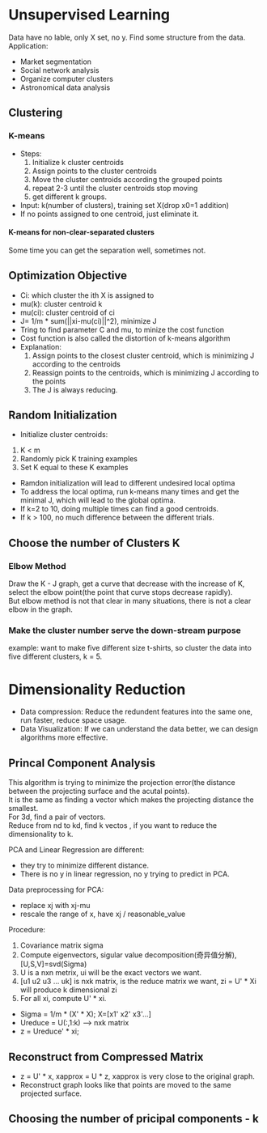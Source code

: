 # Unsupervised Learning
Data have no lable, only X set, no y. Find some structure from the data.  
Application:  
  * Market segmentation
  * Social network analysis
  * Organize computer clusters
  * Astronomical data analysis
## Clustering

### K-means
* Steps:
  1. Initialize k cluster centroids
  2. Assign points to the cluster centroids
  3. Move the cluster centroids according the grouped points
  4. repeat 2-3 until the cluster centroids stop moving
  5. get different k groups.
* Input: k(number of clusters), training set X(drop x0=1 addition)
* If no points assigned to one centroid, just eliminate it.
#### K-means for non-clear-separated clusters
 Some time you can get the separation well, sometimes not.

## Optimization Objective
* Ci: which cluster the ith X is assigned to
* mu(k): cluster centroid k
* mu(ci): cluster centroid of ci
* J= 1/m * sum(||xi-mu(ci)||^2), minimize J
* Tring to find parameter C and mu, to minize the cost function
* Cost function is also called the distortion of k-means algorithm
* Explanation:
  1. Assign points to the closest cluster centroid, which is minimizing J according to the centroids
  2. Reassign points to the centroids, which is minimizing J according to the points
  3. The J is always reducing.

## Random Initialization
* Initialize cluster centroids: 
 1. K < m
 2. Randomly pick K training examples
 3. Set K equal to these K examples
* Ramdon initialization will lead to different undesired local optima
* To address the local optima, run k-means many times and get the minimal J, which will lead to the global optima.
* If k=2 to 10, doing multiple times can find a good centroids.
* If k > 100, no much difference between the different trials.

## Choose the number of Clusters K
### Elbow Method
Draw the K - J graph, get a curve that decrease with the increase of K, select the elbow point(the point 
that curve stops decrease rapidly).  
But elbow method is not that clear in many situations, there is not a clear elbow in the graph.
### Make the cluster number serve the down-stream purpose
example: want to make five different size t-shirts, so cluster the data into five different clusters, k = 5.  

# Dimensionality Reduction
* Data compression: Reduce the redundent features into the same one, run faster, reduce space usage.
* Data Visualization: If we can understand the data better, we can design algorithms more effective.

## Princal Component Analysis
This algorithm is trying to minimize the projection error(the distance between the projecting surface and the acutal points).  
It is the same as finding a vector which makes the projecting distance the smallest.  
For 3d, find a pair of vectors.  
Reduce from nd to kd, find k vectos , if you want to reduce the dimensionality to k.  


PCA and Linear Regression are different:
 * they try to minimize different distance.  
 * There is no y in linear regression, no y trying to predict in PCA.


Data preprocessing for PCA:
 * replace xj with xj-mu
 * rescale the range of x, have xj / reasonable_value

Procedure:
 1. Covariance matrix sigma
 2. Compute eigenvectors, sigular value decomposition(奇异值分解), [U,S,V]=svd(Sigma)
 3. U is a nxn metrix, ui will be the exact vectors we want.
 4. [u1 u2 u3 ... uk] is nxk matrix, is the reduce matrix we want, zi = U' * Xi will produce k dimensional zi
 5. For all xi, compute U' * xi.
* Sigma = 1/m * (X' * X); X=[x1' x2' x3'...]
* Ureduce = U(:,1:k) --> nxk matrix
* z = Ureduce' * xi;

## Reconstruct from Compressed Matrix
 * z = U' * x, xapprox = U * z, xapprox is very close to the original graph.
 * Reconstruct graph looks like that points are moved to the same projected surface.
 
## Choosing the number of pricipal components - k

 
